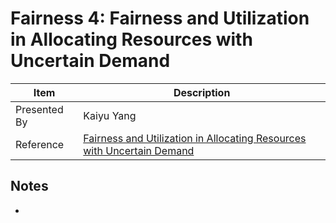 # Fairness 4: Fairness and Utilization in Allocating Resources with Uncertain Demand

| Item | Description |
| --- | --- | 
| Presented By | Kaiyu Yang |
| Reference | [Fairness and Utilization in Allocating Resources with Uncertain Demand](https://dl.acm.org/doi/pdf/10.1145/3351095.3372847?download=true) |



## Notes

- 